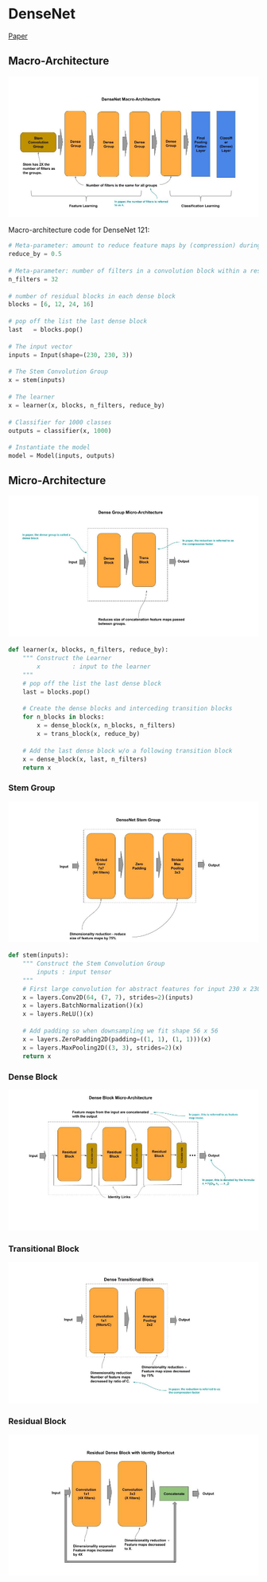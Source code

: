 
# DenseNet

[Paper](https://arxiv.org/pdf/1608.06993.pdf)

## Macro-Architecture

<img src='macro.jpg'>

Macro-architecture code for DenseNet 121:

```python
# Meta-parameter: amount to reduce feature maps by (compression) during transition blocks
reduce_by = 0.5

# Meta-parameter: number of filters in a convolution block within a residual block (growth rate)
n_filters = 32

# number of residual blocks in each dense block
blocks = [6, 12, 24, 16]

# pop off the list the last dense block
last   = blocks.pop()

# The input vector
inputs = Input(shape=(230, 230, 3))

# The Stem Convolution Group
x = stem(inputs)

# The learner
x = learner(x, blocks, n_filters, reduce_by)

# Classifier for 1000 classes
outputs = classifier(x, 1000)

# Instantiate the model
model = Model(inputs, outputs)
```

## Micro-Architecture

<img src='micro.jpg'>

```python
def learner(x, blocks, n_filters, reduce_by):
    """ Construct the Learner
        x         : input to the learner
    """
    # pop off the list the last dense block
    last = blocks.pop()

    # Create the dense blocks and interceding transition blocks
    for n_blocks in blocks:
        x = dense_block(x, n_blocks, n_filters)
        x = trans_block(x, reduce_by)

    # Add the last dense block w/o a following transition block
    x = dense_block(x, last, n_filters)
    return x
```

### Stem Group

<img src="stem.jpg">

```python
def stem(inputs):
    """ Construct the Stem Convolution Group
        inputs : input tensor
    """
    # First large convolution for abstract features for input 230 x 230 and output 112 x 112
    x = layers.Conv2D(64, (7, 7), strides=2)(inputs)
    x = layers.BatchNormalization()(x)
    x = layers.ReLU()(x)
    
    # Add padding so when downsampling we fit shape 56 x 56
    x = layers.ZeroPadding2D(padding=((1, 1), (1, 1)))(x)
    x = layers.MaxPooling2D((3, 3), strides=2)(x)
    return x
```

### Dense Block

<img src="dense-block.jpg">

### Transitional Block

<img src="trans-block.jpg">

### Residual Block

<img src="residual-block.jpg">
